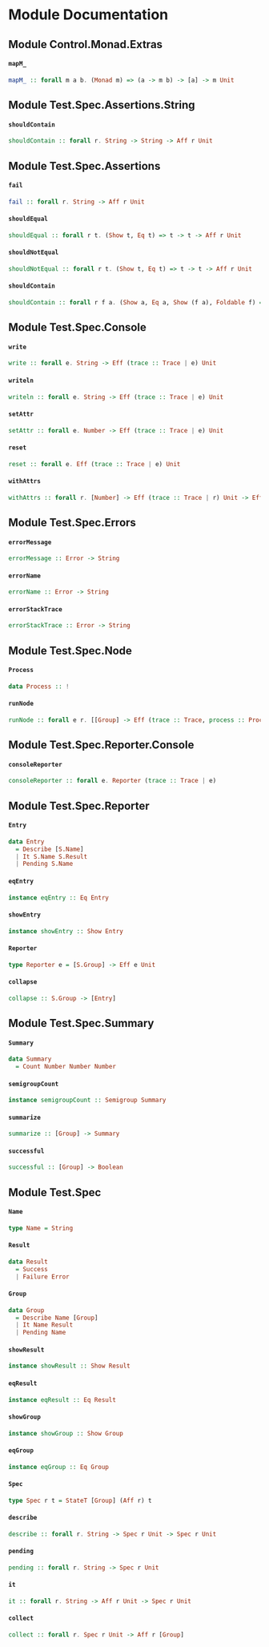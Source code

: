 # Module Documentation

## Module Control.Monad.Extras

#### `mapM_`

``` purescript
mapM_ :: forall m a b. (Monad m) => (a -> m b) -> [a] -> m Unit
```



## Module Test.Spec.Assertions.String

#### `shouldContain`

``` purescript
shouldContain :: forall r. String -> String -> Aff r Unit
```



## Module Test.Spec.Assertions

#### `fail`

``` purescript
fail :: forall r. String -> Aff r Unit
```


#### `shouldEqual`

``` purescript
shouldEqual :: forall r t. (Show t, Eq t) => t -> t -> Aff r Unit
```


#### `shouldNotEqual`

``` purescript
shouldNotEqual :: forall r t. (Show t, Eq t) => t -> t -> Aff r Unit
```


#### `shouldContain`

``` purescript
shouldContain :: forall r f a. (Show a, Eq a, Show (f a), Foldable f) => f a -> a -> Aff r Unit
```



## Module Test.Spec.Console

#### `write`

``` purescript
write :: forall e. String -> Eff (trace :: Trace | e) Unit
```


#### `writeln`

``` purescript
writeln :: forall e. String -> Eff (trace :: Trace | e) Unit
```


#### `setAttr`

``` purescript
setAttr :: forall e. Number -> Eff (trace :: Trace | e) Unit
```


#### `reset`

``` purescript
reset :: forall e. Eff (trace :: Trace | e) Unit
```


#### `withAttrs`

``` purescript
withAttrs :: forall r. [Number] -> Eff (trace :: Trace | r) Unit -> Eff (trace :: Trace | r) Unit
```



## Module Test.Spec.Errors

#### `errorMessage`

``` purescript
errorMessage :: Error -> String
```


#### `errorName`

``` purescript
errorName :: Error -> String
```


#### `errorStackTrace`

``` purescript
errorStackTrace :: Error -> String
```



## Module Test.Spec.Node

#### `Process`

``` purescript
data Process :: !
```


#### `runNode`

``` purescript
runNode :: forall e r. [[Group] -> Eff (trace :: Trace, process :: Process | e) Unit] -> Spec (trace :: Trace, process :: Process | e) Unit -> Eff (trace :: Trace, process :: Process | e) Unit
```



## Module Test.Spec.Reporter.Console

#### `consoleReporter`

``` purescript
consoleReporter :: forall e. Reporter (trace :: Trace | e)
```



## Module Test.Spec.Reporter

#### `Entry`

``` purescript
data Entry
  = Describe [S.Name]
  | It S.Name S.Result
  | Pending S.Name
```


#### `eqEntry`

``` purescript
instance eqEntry :: Eq Entry
```


#### `showEntry`

``` purescript
instance showEntry :: Show Entry
```


#### `Reporter`

``` purescript
type Reporter e = [S.Group] -> Eff e Unit
```


#### `collapse`

``` purescript
collapse :: S.Group -> [Entry]
```



## Module Test.Spec.Summary

#### `Summary`

``` purescript
data Summary
  = Count Number Number Number
```


#### `semigroupCount`

``` purescript
instance semigroupCount :: Semigroup Summary
```


#### `summarize`

``` purescript
summarize :: [Group] -> Summary
```


#### `successful`

``` purescript
successful :: [Group] -> Boolean
```



## Module Test.Spec

#### `Name`

``` purescript
type Name = String
```


#### `Result`

``` purescript
data Result
  = Success 
  | Failure Error
```


#### `Group`

``` purescript
data Group
  = Describe Name [Group]
  | It Name Result
  | Pending Name
```


#### `showResult`

``` purescript
instance showResult :: Show Result
```


#### `eqResult`

``` purescript
instance eqResult :: Eq Result
```


#### `showGroup`

``` purescript
instance showGroup :: Show Group
```


#### `eqGroup`

``` purescript
instance eqGroup :: Eq Group
```


#### `Spec`

``` purescript
type Spec r t = StateT [Group] (Aff r) t
```


#### `describe`

``` purescript
describe :: forall r. String -> Spec r Unit -> Spec r Unit
```


#### `pending`

``` purescript
pending :: forall r. String -> Spec r Unit
```


#### `it`

``` purescript
it :: forall r. String -> Aff r Unit -> Spec r Unit
```


#### `collect`

``` purescript
collect :: forall r. Spec r Unit -> Aff r [Group]
```




